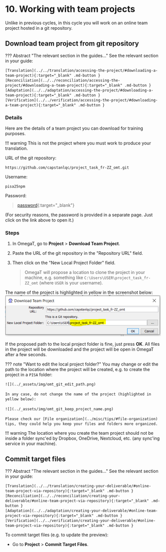 # 10. Working with team projects

Unlike in previous cycles, in this cycle you will work on an online team project hosted in a git repository. 

## Download team project from git repository

??? Abstract "The relevant section in the guides..." 
    See the relevant section in your guide:

    [Translation](../../translation/accessing-the-project/#downloading-a-team-project){:target="_blank" .md-button }
    [Reconciliation](../../reconciliation/accessing-the-project/#downloading-a-team-project){:target="_blank" .md-button }
    [Adaptation](../../adaptation/accessing-the-project/#downloading-a-team-project){:target="_blank" .md-button }
    [Verification](../../verification/accessing-the-project/#downloading-a-team-project){:target="_blank" .md-button }


### Details

Here are the details of a team project you can download for training purposes. 

!!! warning
	This is not the project where you must work to produce your translation.

URL of the git repository:
```url
https://github.com/capstanlqc/project_task_fr-ZZ_omt.git
``` 

Username:
```username
pisa25npm
``` 

Password:

> [password](http://cat.capstan.be/OmegaT/exercises/test.txt){:target="_blank"}

(For security reasons, the password is provided in a separate page. Just click on the link above to open it.)

### Steps

1. In OmegaT, go to **Project** > **Download Team Project**.

2. Paste the URL of the git repository in the "Repository URL" field.

3. Then click on the "New Local Project Folder" field.

	> OmegaT will propose a location to clone the project in your machine, e.g. something like `C:\Users\USER\project_task_fr-ZZ_omt` (where `USER` is your username).

The name of the project is highlighted in yellow in the screenshot below: 
![](../_assets/img/omt_git_keep_project_name.png)

<!-- ![](../_assets/img/omt_git_download.png) -->

If the proposed path to the local project folder is fine, just press **OK**. All files in the project will be downloaded and the project will be open in OmegaT after a few seconds.

??? note "Want to edit the local project folder?"
	You may change or edit the path to the location where the project will be created, e.g. to create the project in a `PISA` folder:

	![](../_assets/img/omt_git_edit_path.png)

	In any case, do not change the name of the project (highlighted in yellow below):

	![](../_assets/img/omt_git_keep_project_name.png)

	Please check our [File organization](../misc/tips/#file-organization) tips, they could help you keep your files and folders more organized.


!!! warning
	The location where you create the team project should not be inside a folder sync'ed by Dropbox, OneDrive, Nextcloud, etc. (any sync'ing service in your machine).

<!-- ![](../_assets/img/omt_git_three_dots.png) -->

<!--

![](../_assets/img/image001.png)

![](../_assets/img/image002.png)

![](../_assets/img/image003.png)

-->

## Commit target files

??? Abstract "The relevant section in the guides..." 
    See the relevant section in your guide:

    [Translation](../../translation/creating-your-deliverable/#online-team-project-via-repository){:target="_blank" .md-button }
    [Reconciliation](../../reconciliation/creating-your-deliverable/#online-team-project-via-repository){:target="_blank" .md-button }
    [Adaptation](../../adaptation/creating-your-deliverable/#online-team-project-via-repository){:target="_blank" .md-button }
    [Verification](../../verification/creating-your-deliverable/#online-team-project-via-repository){:target="_blank" .md-button }


To commit target files (e.g. to update the preview):

   * Go to **Project** > **Commit Target Files**.
